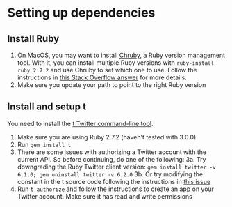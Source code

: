 
# Setting up dependencies

## Install Ruby

1. On MacOS, you may want to install [Chruby](https://github.com/postmodern/chruby), a Ruby version management tool. With it, you can install multiple Ruby versions with `ruby-install ruby 2.7.2` and use Chruby to set which one to use. Follow the instructions in [this Stack Overflow answer](https://stackoverflow.com/a/54873916/362298) for more details.
2. Make sure you update your path to point to the right Ruby version

## Install and setup t

You need to install the [t Twitter command-line tool](https://github.com/sferik/t).

1. Make sure you are using Ruby 2.7.2 (haven't tested with 3.0.0)
2. Run `gem install t`
3. There are some issues with authorizing a Twitter account with the current API. So before continuing, do one of the following:
3a. Try downgrading the Ruby Twitter client version: `gem install twitter -v 6.1.0; gem uninstall twitter -v 6.2.0`
3b. Or try modifying the constant in the t source code following the instructions in [this issue](https://github.com/sferik/twitter/issues/878#issuecomment-349718252)
4. Run `t authorize` and follow the instructions to create an app on your Twitter account. Make sure it has read and write permissions


